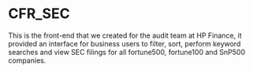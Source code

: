# CFR_SEC
 
This is the front-end that we created for the audit team at HP Finance, it provided an interface for business users to filter, sort, perform keyword searches and view SEC filings for all fortune500, fortune100 and SnP500 companies. 

